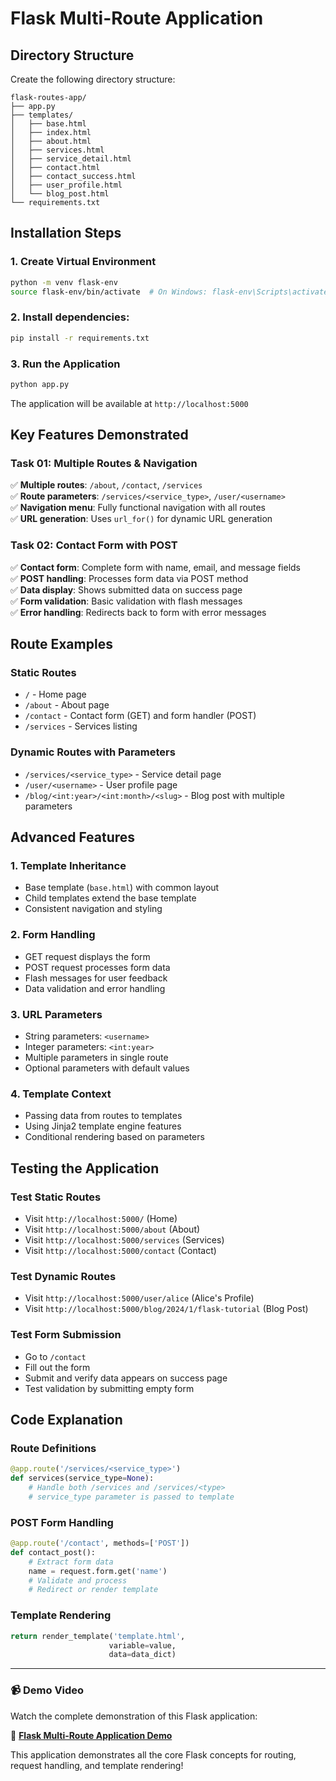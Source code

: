 # Flask Multi-Route Application

## Directory Structure

Create the following directory structure:

```
flask-routes-app/
├── app.py
├── templates/
│   ├── base.html
│   ├── index.html
│   ├── about.html
│   ├── services.html
│   ├── service_detail.html
│   ├── contact.html
│   ├── contact_success.html
│   ├── user_profile.html
│   └── blog_post.html
└── requirements.txt
```

## Installation Steps

### 1. Create Virtual Environment

```bash
python -m venv flask-env
source flask-env/bin/activate  # On Windows: flask-env\Scripts\activate
```

### 2. Install dependencies:

```bash
pip install -r requirements.txt
```

### 3. Run the Application

```bash
python app.py
```

The application will be available at `http://localhost:5000`

## Key Features Demonstrated

### Task 01: Multiple Routes & Navigation

✅ **Multiple routes**: `/about`, `/contact`, `/services`  
✅ **Route parameters**: `/services/<service_type>`, `/user/<username>`  
✅ **Navigation menu**: Fully functional navigation with all routes  
✅ **URL generation**: Uses `url_for()` for dynamic URL generation  

### Task 02: Contact Form with POST

✅ **Contact form**: Complete form with name, email, and message fields  
✅ **POST handling**: Processes form data via POST method  
✅ **Data display**: Shows submitted data on success page  
✅ **Form validation**: Basic validation with flash messages  
✅ **Error handling**: Redirects back to form with error messages  

## Route Examples

### Static Routes

- `/` - Home page
- `/about` - About page
- `/contact` - Contact form (GET) and form handler (POST)
- `/services` - Services listing

### Dynamic Routes with Parameters

- `/services/<service_type>` - Service detail page
- `/user/<username>` - User profile page
- `/blog/<int:year>/<int:month>/<slug>` - Blog post with multiple parameters

## Advanced Features

### 1. Template Inheritance

- Base template (`base.html`) with common layout
- Child templates extend the base template
- Consistent navigation and styling

### 2. Form Handling

- GET request displays the form
- POST request processes form data
- Flash messages for user feedback
- Data validation and error handling

### 3. URL Parameters

- String parameters: `<username>`
- Integer parameters: `<int:year>`
- Multiple parameters in single route
- Optional parameters with default values

### 4. Template Context

- Passing data from routes to templates
- Using Jinja2 template engine features
- Conditional rendering based on parameters

## Testing the Application

### Test Static Routes

- Visit `http://localhost:5000/` (Home)
- Visit `http://localhost:5000/about` (About)
- Visit `http://localhost:5000/services` (Services)
- Visit `http://localhost:5000/contact` (Contact)

### Test Dynamic Routes

- Visit `http://localhost:5000/user/alice` (Alice's Profile)
- Visit `http://localhost:5000/blog/2024/1/flask-tutorial` (Blog Post)

### Test Form Submission

- Go to `/contact`
- Fill out the form
- Submit and verify data appears on success page
- Test validation by submitting empty form

## Code Explanation

### Route Definitions

```python
@app.route('/services/<service_type>')
def services(service_type=None):
    # Handle both /services and /services/<type>
    # service_type parameter is passed to template
```

### POST Form Handling

```python
@app.route('/contact', methods=['POST'])
def contact_post():
    # Extract form data
    name = request.form.get('name')
    # Validate and process
    # Redirect or render template
```

### Template Rendering

```python
return render_template('template.html', 
                      variable=value,
                      data=data_dict)
```

---

### 📹 Demo Video

Watch the complete demonstration of this Flask application:

🎥 **[Flask Multi-Route Application Demo](https://drive.google.com/file/d/1WeO37USf0L5AZQ0bx5uIA_UNzFCr7zcA/view?usp=sharing)**

This application demonstrates all the core Flask concepts for routing, request handling, and template rendering!
